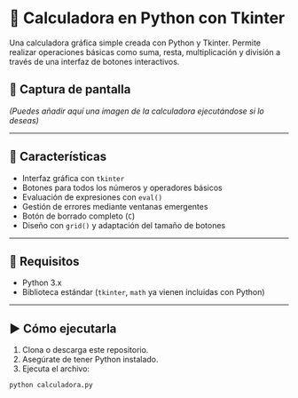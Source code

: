 
# 🧮 Calculadora en Python con Tkinter

Una calculadora gráfica simple creada con Python y Tkinter. Permite realizar operaciones básicas como suma, resta, multiplicación y división a través de una interfaz de botones interactivos.

## 📸 Captura de pantalla

*(Puedes añadir aquí una imagen de la calculadora ejecutándose si lo deseas)*

---

## 🚀 Características

- Interfaz gráfica con `tkinter`
- Botones para todos los números y operadores básicos
- Evaluación de expresiones con `eval()`
- Gestión de errores mediante ventanas emergentes
- Botón de borrado completo (`C`)
- Diseño con `grid()` y adaptación del tamaño de botones

---

## 🔧 Requisitos

- Python 3.x
- Biblioteca estándar (`tkinter`, `math` ya vienen incluidas con Python)

---

## ▶️ Cómo ejecutarla

1. Clona o descarga este repositorio.
2. Asegúrate de tener Python instalado.
3. Ejecuta el archivo:

```bash
python calculadora.py
